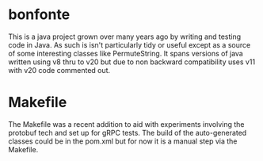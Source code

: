 # bonfonte
This is a java project grown over many years ago by writing and testing code in Java.
As such is isn't particularly tidy or useful except as a source of some interesting classes like PermuteString. 
It spans versions of java written using v8 thru to v20 but due to non backward compatibility uses v11 with v20 code commented out.

# Makefile
The Makefile was a recent addition to aid with experiments involving the protobuf tech and set up for gRPC tests.
The build of the auto-generated classes could be in the pom.xml but for now it is a manual step via the Makefile.
 
